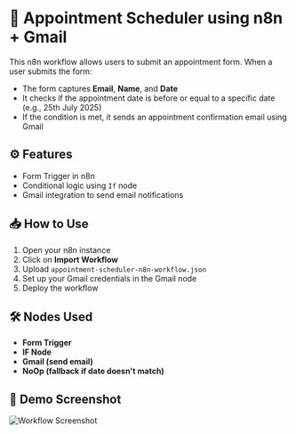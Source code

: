 # 📅 Appointment Scheduler using n8n + Gmail

This n8n workflow allows users to submit an appointment form. When a user submits the form:
- The form captures **Email**, **Name**, and **Date**
- It checks if the appointment date is before or equal to a specific date (e.g., 25th July 2025)
- If the condition is met, it sends an appointment confirmation email using Gmail

## ⚙️ Features
- Form Trigger in n8n
- Conditional logic using `If` node
- Gmail integration to send email notifications

## 📥 How to Use

1. Open your n8n instance
2. Click on **Import Workflow**
3. Upload `appointment-scheduler-n8n-workflow.json`
4. Set up your Gmail credentials in the Gmail node
5. Deploy the workflow

## 🛠️ Nodes Used
- **Form Trigger**
- **IF Node**
- **Gmail (send email)**
- **NoOp (fallback if date doesn't match)**

## 📸 Demo Screenshot
![Workflow Screenshot](./screenshots.png)


